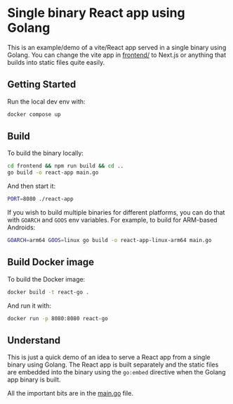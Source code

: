 # Single binary React app using Golang

This is an example/demo of a vite/React app served in a single binary using Golang. You can change the vite app in [frontend/](./frontend) to Next.js or anything that builds into static files quite easily.

## Getting Started

Run the local dev env with:

```bash
docker compose up
```

## Build

To build the binary locally:

```bash
cd frontend && npm run build && cd ..
go build -o react-app main.go
```

And then start it:

```bash
PORT=8080 ./react-app
```

If you wish to build multiple binaries for different platforms, you can do that with `GOARCH` and `GOOS` env variables. For example, to build for ARM-based Androids:

```bash
GOARCH=arm64 GOOS=linux go build -o react-app-linux-arm64 main.go
```

## Build Docker image

To build the Docker image:

```bash
docker build -t react-go .
```

And run it with:

```bash
docker run -p 8080:8080 react-go
```

## Understand

This is just a quick demo of an idea to serve a React app from a single binary using Golang. The React app is built separately and the static files are embedded into the binary using the `go:embed` directive when the Golang app binary is built.

All the important bits are in the [main.go](./main.go) file.
